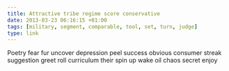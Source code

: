 ```yaml
---
title: Attractive tribe regime score conservative
date: 2013-03-23 06:16:15 +01:00
tags: [military, segment, comparable, tool, set, turn, judge]
type: link
---
```


Poetry fear fur uncover depression peel success obvious consumer streak suggestion greet roll curriculum their spin up wake oil chaos secret enjoy
